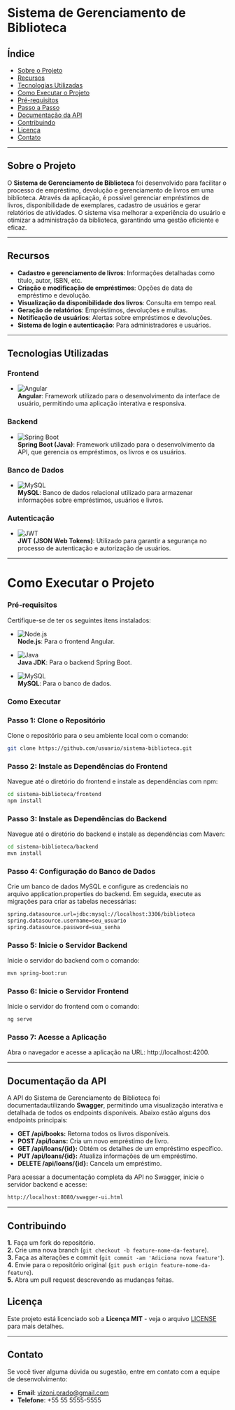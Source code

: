 # Sistema de Gerenciamento de Biblioteca

## Índice
- [Sobre o Projeto](#sobre-o-projeto)
- [Recursos](#recursos)
- [Tecnologias Utilizadas](#tecnologias-utilizadas)
- [Como Executar o Projeto](#como-executar-o-projeto)
- [Pré-requisitos](#pré-requisitos)
- [Passo a Passo](#como-executar)
- [Documentação da API](#documentação-da-api)
- [Contribuindo](#contribuindo)
- [Licença](#licença)
- [Contato](#contato)

---

## Sobre o Projeto
O **Sistema de Gerenciamento de Biblioteca** foi desenvolvido para facilitar o processo de empréstimo, devolução e gerenciamento de livros em uma biblioteca. Através da aplicação, é possível gerenciar empréstimos de livros, disponibilidade de exemplares, cadastro de usuários e gerar relatórios de atividades. O sistema visa melhorar a experiência do usuário e otimizar a administração da biblioteca, garantindo uma gestão eficiente e eficaz.

---

## Recursos

- **Cadastro e gerenciamento de livros**: Informações detalhadas como título, autor, ISBN, etc.
- **Criação e modificação de empréstimos**: Opções de data de empréstimo e devolução.
- **Visualização da disponibilidade dos livros**: Consulta em tempo real.
- **Geração de relatórios**: Empréstimos, devoluções e multas.
- **Notificação de usuários**: Alertas sobre empréstimos e devoluções.
- **Sistema de login e autenticação**: Para administradores e usuários.

---

## Tecnologias Utilizadas

### Frontend
- ![Angular](https://img.shields.io/badge/Angular-DD0031?style=for-the-badge&logo=angular&logoColor=white)  
  **Angular**: Framework utilizado para o desenvolvimento da interface de usuário, permitindo uma aplicação interativa e responsiva.

### Backend
- ![Spring Boot](https://img.shields.io/badge/Spring_Boot-6DB33F?style=for-the-badge&logo=spring-boot&logoColor=white)  
  **Spring Boot (Java)**: Framework utilizado para o desenvolvimento da API, que gerencia os empréstimos, os livros e os usuários.

### Banco de Dados
- ![MySQL](https://img.shields.io/badge/MySQL-4479A1?style=for-the-badge&logo=mysql&logoColor=white)  
  **MySQL**: Banco de dados relacional utilizado para armazenar informações sobre empréstimos, usuários e livros.

### Autenticação
- ![JWT](https://img.shields.io/badge/JWT-000000?style=for-the-badge&logo=json-web-tokens&logoColor=white)  
  **JWT (JSON Web Tokens)**: Utilizado para garantir a segurança no processo de autenticação e autorização de usuários.

---

# Como Executar o Projeto

### Pré-requisitos
Certifique-se de ter os seguintes itens instalados:

- ![Node.js](https://img.shields.io/badge/Node.js-339933?style=for-the-badge&logo=node.js&logoColor=white)  
  **Node.js**: Para o frontend Angular.

- ![Java](https://img.shields.io/badge/Java-ED8B00?style=for-the-badge&logo=openjdk&logoColor=white)  
  **Java JDK**: Para o backend Spring Boot.

- ![MySQL](https://img.shields.io/badge/MySQL-4479A1?style=for-the-badge&logo=mysql&logoColor=white)  
  **MySQL**: Para o banco de dados.

### Como Executar

### Passo 1: Clone o Repositório
Clone o repositório para o seu ambiente local com o comando:

```bash
git clone https://github.com/usuario/sistema-biblioteca.git
```

### Passo 2: Instale as Dependências do Frontend
Navegue até o diretório do frontend e instale as dependências com npm:

```bash
cd sistema-biblioteca/frontend
npm install
```

### Passo 3: Instale as Dependências do Backend
Navegue até o diretório do backend e instale as dependências com Maven:

```bash
cd sistema-biblioteca/backend
mvn install
```
### Passo 4: Configuração do Banco de Dados
Crie um banco de dados MySQL e configure as credenciais no arquivo application.properties do backend. Em seguida, execute as migrações para criar as tabelas necessárias:

```bash
spring.datasource.url=jdbc:mysql://localhost:3306/biblioteca
spring.datasource.username=seu_usuario
spring.datasource.password=sua_senha
```

### Passo 5: Inicie o Servidor Backend
Inicie o servidor do backend com o comando:

```bash
mvn spring-boot:run
```

### Passo 6: Inicie o Servidor Frontend
Inicie o servidor do frontend com o comando:

```bash
ng serve
```

### Passo 7: Acesse a Aplicação
Abra o navegador e acesse a aplicação na URL: http://localhost:4200.

---

## Documentação da API
A API do Sistema de Gerenciamento de Biblioteca foi documentadautilizando **Swagger**, permitindo uma visualização interativa e detalhada de todos os endpoints disponíveis. Abaixo estão alguns dos endpoints principais:
- **GET /api/books:** Retorna todos os livros disponíveis.
- **POST /api/loans:** Cria um novo empréstimo de livro.
- **GET /api/loans/{id}:** Obtém os detalhes de um empréstimo específico.
- **PUT /api/loans/{id}:** Atualiza informações de um empréstimo.
- **DELETE /api/loans/{id}:** Cancela um empréstimo.

Para acessar a documentação completa da API no Swagger, inicie o servidor backend e acesse:
```bash
http://localhost:8080/swagger-ui.html
```

---

## Contribuindo
**1.** Faça um fork do repositório.  
**2.** Crie uma nova branch (`git checkout -b feature-nome-da-feature`).  
**3.** Faça as alterações e commit (`git commit -am 'Adiciona nova feature'`).  
**4.** Envie para o repositório original (`git push origin feature-nome-da-feature`).  
**5.** Abra um pull request descrevendo as mudanças feitas.

## Licença

Este projeto está licenciado sob a **Licença MIT** - veja o arquivo [LICENSE](LICENSE) para mais detalhes.

---

## Contato

Se você tiver alguma dúvida ou sugestão, entre em contato com a equipe de desenvolvimento:

- **Email**: vizoni.prado@gmail.com  
- **Telefone**: +55 55 5555-5555 
